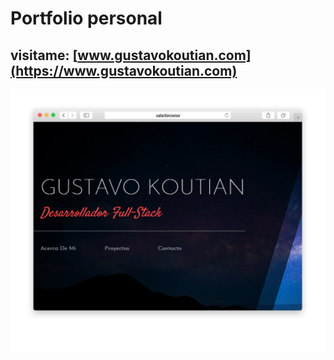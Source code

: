# Portfolio personal

## visitame:  [www.gustavokoutian.com](https://www.gustavokoutian.com)

![Imagen de pagina](https://raw.githubusercontent.com/gkoutian/portfolio-2018/master/sample.png)
